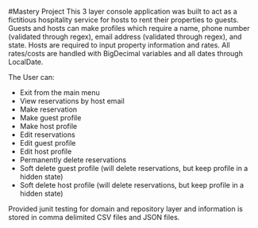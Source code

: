 #Mastery Project
This 3 layer console application was built to act as a fictitious hospitality service for hosts to rent their properties to guests.
Guests and hosts can make profiles which require a name, phone number (validated through regex), email address (validated through
regex), and state. Hosts are required to input property information and rates. All rates/costs are handled with BigDecimal 
variables and all dates through LocalDate.

The User can:
* Exit from the main menu
* View reservations by host email
* Make reservation
* Make guest profile
* Make host profile
* Edit reservations
* Edit guest profile
* Edit host profile
* Permanently delete reservations
* Soft delete guest profile (will delete reservations, but keep profile in a hidden state)
* Soft delete host profile (will delete reservations, but keep profile in a hidden state)

Provided junit testing for domain and repository layer and information is stored in comma delimited CSV files and JSON files.